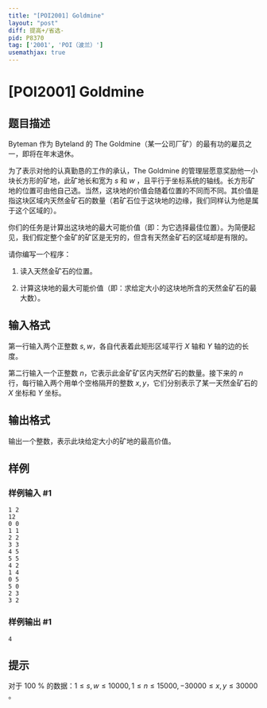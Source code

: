 ```yaml
---
title: "[POI2001] Goldmine"
layout: "post"
diff: 提高+/省选-
pid: P8370
tag: ['2001', 'POI（波兰）']
usemathjax: true
---
```


# [POI2001] Goldmine
## 题目描述

$\text{Byteman}$ 作为 $\text{Byteland}$ 的 $\text{The Goldmine}$（某一公司厂矿）的最有功的雇员之一，即将在年末退休。

为了表示对他的认真勤恳的工作的承认，$\text{The Goldmine}$ 的管理层愿意奖励他一小块长方形的矿地，此矿地长和宽为 $s$  和 $w$ ，且平行于坐标系统的轴线。长方形矿地的位置可由他自己选。当然，这块地的价值会随着位置的不同而不同。其价值是指这块区域内天然金矿石的数量（若矿石位于这块地的边缘，我们同样认为他是属于这个区域的）。

你们的任务是计算出这块地的最大可能价值（即：为它选择最佳位置）。为简便起见，我们假定整个金矿的矿区是无穷的，但含有天然金矿石的区域却是有限的。

请你编写一个程序：

1. 读入天然金矿石的位置。

2. 计算这块地的最大可能价值（即：求给定大小的这块地所含的天然金矿石的最大数）。
## 输入格式

第一行输入两个正整数 $s,w$，各自代表着此矩形区域平行 $X$ 轴和 $Y$ 轴的边的长度。

第二行输入一个正整数 $n$，它表示此金矿矿区内天然矿石的数量。接下来的 $n$ 行，每行输入两个用单个空格隔开的整数 $x,y$，它们分别表示了某一天然金矿石的 $X$ 坐标和 $Y$ 坐标。
## 输出格式

输出一个整数，表示此块给定大小的矿地的最高价值。
## 样例

### 样例输入 #1
```
1 2
12
0 0
1 1
2 2
3 3
4 5
5 5
4 2
1 4
0 5
5 0
2 3
3 2
```
### 样例输出 #1
```
4
```
## 提示

对于 $100$ % 的数据：$1 \le s,w \le 10000,1 \le n \le 15000,-30000 \le x,y \le 30000$ 。
